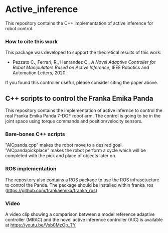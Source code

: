# Active_inference
This repository contains the C++ implementation of active inference for robot control.

### How to cite this work
This package was developed to support the theoretical results of this work:

- Pezzato C., Ferrari, R., Henrandez C., *A Novel Adaptive Controller for Robot Manipulators Based on Active Inference*, IEEE Robotics and Automation Letters, 2020. 

If you found this controller useful, please consider citing the paper above. 

## C++ scripts to control the Franka Emika Panda
This repository contains the implementation of active infernce to control the real Franka Emika Panda 7-DOF robot arm. 
The control is going to be in the joint space using torque commands and position/velocity sensors.

### Bare-bones C++ scripts
"AICpanda.cpp" makes the robot move to a desired goal. 
"AICpandapickplace" makes the robot perform a cycle which will be completed with the pick and place of objects later on.

### ROS implementation
The repository also contains a ROS package to use the ROS infrasctucture to control the Panda. The package should be installed within franka_ros (https://github.com/frankaemika/franka_ros)

### Video
A video clip showing a comparison between a model reference adaptive controller (MRAC) and the novel active inference controller (AIC) is available at https://youtu.be/Vsb0MzOp_TY
